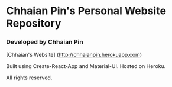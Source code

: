 # Chhaian Pin's Personal Website Repository
### Developed by Chhaian Pin
[Chhaian's Website] (http://chhaianpin.herokuapp.com)

Built using Create-React-App and Material-UI. Hosted on Heroku.

All rights reserved.

